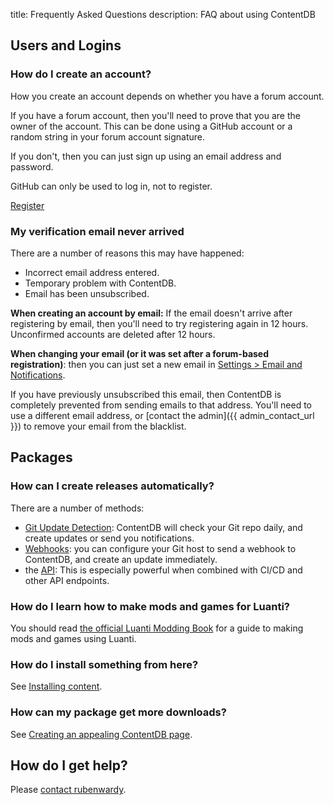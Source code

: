 title: Frequently Asked Questions
description: FAQ about using ContentDB

## Users and Logins

### How do I create an account?

How you create an account depends on whether you have a forum account.

If you have a forum account, then you'll need to prove that you are the owner of the account. This can
be done using a GitHub account or a random string in your forum account signature.

If you don't, then you can just sign up using an email address and password.

GitHub can only be used to log in, not to register.

<a class="btn btn-primary" href="/user/claim/">Register</a>


### My verification email never arrived

There are a number of reasons this may have happened:

* Incorrect email address entered.
* Temporary problem with ContentDB.
* Email has been unsubscribed.

**When creating an account by email:**
If the email doesn't arrive after registering by email, then you'll need to
try registering again in 12 hours. Unconfirmed accounts are deleted after 12 hours.

**When changing your email (or it was set after a forum-based registration)**:
then you can just set a new email in
[Settings > Email and Notifications](/user/settings/email/).

If you have previously unsubscribed this email, then ContentDB is completely prevented from sending emails to that
address. You'll need to use a different email address, or [contact the admin]({{ admin_contact_url }}) to
remove your email from the blacklist.


## Packages

### How can I create releases automatically?

There are a number of methods:

* [Git Update Detection](/help/update_config/): ContentDB will check your Git repo daily, and create updates or send you notifications.
* [Webhooks](/help/release_webhooks/): you can configure your Git host to send a webhook to ContentDB, and create an update immediately.
* the [API](/help/api/): This is especially powerful when combined with CI/CD and other API endpoints.

### How do I learn how to make mods and games for Luanti?

You should read
[the official Luanti Modding Book](https://rubenwardy.com/minetest_modding_book/)
for a guide to making mods and games using Luanti.

### How do I install something from here?

See [Installing content](/help/installing/).

### How can my package get more downloads?

See [Creating an appealing ContentDB page](/help/appealing_page/).


## How do I get help?

Please [contact rubenwardy](https://rubenwardy.com/contact/).
